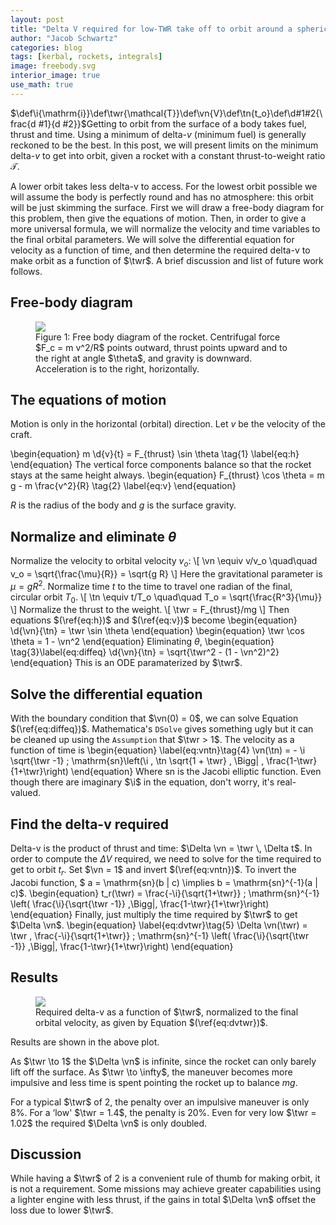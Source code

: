 ```yaml
---
layout: post
title: "Delta V required for low-TWR take off to orbit around a spherical airless world"
author: "Jacob Schwartz"
categories: blog
tags: [kerbal, rockets, integrals]
image: freebody.svg
interior_image: true
use_math: true
---
```

$\def\i{\mathrm{i}}\def\twr{\mathcal{T}}\def\vn{V}\def\tn{t_o}\def\d#1#2{\frac{d #1}{d #2}}$Getting to orbit from the surface of a body takes fuel, thrust and time. Using a minimum of delta-$v$ (minimum fuel) is generally reckoned to be the best. In this post, we will present limits on the minimum delta-$v$ to get into orbit, given a rocket with a constant thrust-to-weight ratio $\mathcal{T}$.

A lower orbit takes less delta-v to access.
For the lowest orbit possible we will assume the body is perfectly round and has no atmosphere: this orbit will be just skimming the surface.
First we will draw a free-body diagram for this problem, then give the equations of motion.
Then, in order to give a more universal formula, we will normalize the velocity and time variables to the final orbital parameters.
We will solve the differential equation for velocity as a function of time, and then determine the required delta-v to make orbit as a function of $\twr$. A brief discussion and list of future work follows.
## Free-body diagram
<figure>
<img src="{{ site.github.url }}/assets/img/freebody.svg">
<figcaption>Figure 1: Free body diagram of the rocket.
Centrifugal force $F_c = m v^2/R$ points outward, thrust points upward and to the right at angle $\theta$, and gravity is downward.
Acceleration is to the right, horizontally.
</figcaption>
</figure>

## The equations of motion

Motion is only in the horizontal (orbital) direction.
Let $v$ be the velocity of the craft.

\begin{equation}
m \d{v}{t} = F_{thrust} \sin \theta \tag{1} \label{eq:h}
\end{equation}
The vertical force components balance so that the rocket stays at the same height always.
\begin{equation} F_{thrust} \cos \theta = m g - m \frac{v^2}{R} \tag{2} \label{eq:v}  \end{equation}

$R$ is the radius of the body and $g$ is the surface gravity.

## Normalize and eliminate $\theta$

Normalize the velocity to orbital velocity $v_o$:
\\[ \vn \equiv v/v_o \quad\quad v_o = \sqrt{\frac{\mu}{R}} = \sqrt{g R} \\]
Here the gravitational parameter is $\mu = g R^2$. Normalize time $t$ to the time to travel one radian of the final, circular orbit $T_0$.
\\[ \tn \equiv t/T_o \quad\quad T_o = \sqrt{\frac{R^3}{\mu}} \\]
Normalize the thrust to the weight.
\\[ \twr = F_{thrust}/mg \\]
Then equations $(\ref{eq:h})$ and $(\ref{eq:v})$ become
\begin{equation}
\d{\vn}{\tn} = \twr \sin \theta
\end{equation}
\begin{equation}
\twr \cos \theta = 1 - \vn^2
\end{equation}
Eliminating $\theta$,
\begin{equation}
\tag{3}\label{eq:diffeq}
\d{\vn}{\tn} = \sqrt{\twr^2 - (1 - \vn^2)^2}
\end{equation}
This is an ODE paramaterized by $\twr$.

## Solve the differential equation

With the boundary condition that $\vn(0) = 0$, we can solve Equation $(\ref{eq:diffeq})$. Mathematica's `DSolve` gives something ugly but it can be cleaned up using the `Assumption` that $\twr > 1$. The velocity as a function of time is 
\begin{equation}
\label{eq:vntn}\tag{4}
\vn(\tn) = - \i \sqrt{\twr -1} \; \mathrm{sn}\left(\i \, \tn \sqrt{1 + \twr} \, \Bigg| \, \frac{1-\twr}{1+\twr}\right)
\end{equation}
Where $\mathrm{sn}$ is the Jacobi elliptic function. Even though there are imaginary $\i$ in the equation, don't worry, it's real-valued.

## Find the delta-v required
Delta-v is the product of thrust and time: $\Delta \vn = \twr \, \Delta t$. In order to compute the $\Delta V$ required, we need to solve for the time required to get to orbit $t_r$. Set $\vn = 1$ and invert $(\ref{eq:vntn})$. To invert the Jacobi function, $ a = \mathrm{sn}(b | c) \implies b = \mathrm{sn}^{-1}(a | c)$.
\begin{equation}
t_r(\twr) = \frac{-\i}{\sqrt{1+\twr}} \; \mathrm{sn}^{-1} \left( \frac{\i}{\sqrt{\twr -1}} \,\Bigg|\, \frac{1-\twr}{1+\twr}\right)
\end{equation}
Finally, just multiply the time required by $\twr$ to get $\Delta \vn$.
\begin{equation}
\label{eq:dvtwr}\tag{5}
\Delta \vn(\twr) = \twr \, \frac{-\i}{\sqrt{1+\twr}} \; \mathrm{sn}^{-1} \left( \frac{\i}{\sqrt{\twr -1}} \,\Bigg|\, \frac{1-\twr}{1+\twr}\right)
\end{equation}

## Results

<figure>
<img src="{{ site.github.url }}/assets/img/TWRdeltaVplot.png">
<figcaption>Required delta-v as a function of $\twr$, normalized to the final orbital velocity, as given by Equation $(\ref{eq:dvtwr})$.</figcaption>
</figure>

Results are shown in the above plot.

As $\twr \to 1$ the $\Delta \vn$ is infinite, since the rocket can only barely lift off the surface. As $\twr \to \infty$, the maneuver becomes more impulsive and less time is spent pointing the rocket up to balance $mg$.

For a typical $\twr$ of 2, the penalty over an impulsive maneuver is only 8%. For a ‘low' $\twr = 1.4$, the penalty is 20%. Even for very low $\twr = 1.02$ the required $\Delta \vn$ is only doubled.

## Discussion
While having a $\twr$ of 2 is a convenient rule of thumb for making orbit, it is not a requirement. Some missions may achieve greater capabilities using a lighter engine with less thrust, if the gains in total $\Delta \vn$ offset the loss due to lower $\twr$. 


